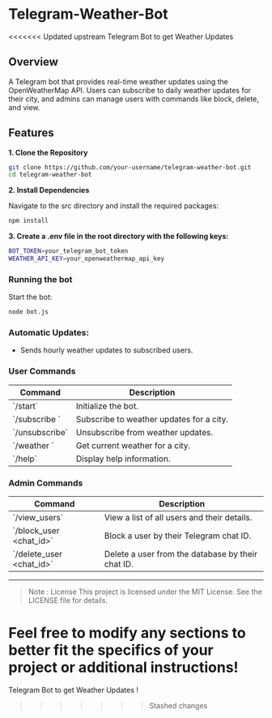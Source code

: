 # Telegram-Weather-Bot
<<<<<<< Updated upstream
 Telegram Bot to get Weather Updates


## Overview
A Telegram bot that provides real-time weather updates using the OpenWeatherMap API. Users can subscribe to daily weather updates for their city, and admins can manage users with commands like block, delete, and view.

## Features

**1. Clone the Repository**


```bash
git clone https://github.com/your-username/telegram-weather-bot.git
cd telegram-weather-bot
```

**2. Install Dependencies**

Navigate to the src directory and install the required packages:

```bash
npm install
```

**3. Create a .env file in the root directory with the following keys:**

```bash
BOT_TOKEN=your_telegram_bot_token
WEATHER_API_KEY=your_openweathermap_api_key
```
### Running the bot

Start the bot:

```bash
node bot.js
```

### Automatic Updates:
- Sends hourly weather updates to subscribed users.

### User Commands
| Command               | Description                                  |
|-----------------------|----------------------------------------------|
| \`/start\`              | Initialize the bot.                         |
| \`/subscribe <city>\`   | Subscribe to weather updates for a city.     |
| \`/unsubscribe\`        | Unsubscribe from weather updates.            |
| \`/weather <city>\`     | Get current weather for a city.              |
| \`/help\`               | Display help information.                    |

### Admin Commands
| Command                  | Description                                         |
|--------------------------|-----------------------------------------------------|
| \`/view_users\`            | View a list of all users and their details.         |
| \`/block_user <chat_id>\`  | Block a user by their Telegram chat ID.             |
| \`/delete_user <chat_id>\` | Delete a user from the database by their chat ID.   |

---


>Note : 
License
This project is licensed under the MIT License. See the LICENSE file for details.

Feel free to modify any sections to better fit the specifics of your project or additional instructions!
=======
 Telegram Bot to get Weather Updates !
>>>>>>> Stashed changes
